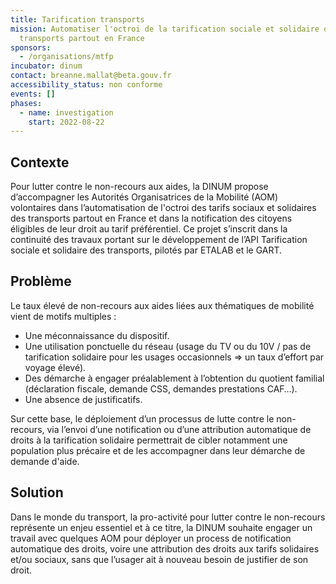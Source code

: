 ```yaml
---
title: Tarification transports
mission: Automatiser l'octroi de la tarification sociale et solidaire des
  transports partout en France
sponsors:
  - /organisations/mtfp
incubator: dinum
contact: breanne.mallat@beta.gouv.fr
accessibility_status: non conforme
events: []
phases:
  - name: investigation
    start: 2022-08-22
---
```

## Contexte

Pour lutter contre le non-recours aux aides, la DINUM propose d’accompagner les Autorités Organisatrices de la Mobilité (AOM) volontaires dans l’automatisation de l'octroi des tarifs sociaux et solidaires des transports partout en France et dans la notification des citoyens éligibles de leur droit au tarif préférentiel. Ce projet s’inscrit dans la continuité des travaux portant sur le développement de l’API Tarification sociale et solidaire des transports, pilotés par ETALAB et le GART.

## Problème

Le taux élevé de non-recours aux aides liées aux thématiques de mobilité vient de motifs multiples : 

* Une méconnaissance du dispositif.
* Une utilisation ponctuelle du réseau (usage du TV ou du 10V / pas de tarification solidaire pour les usages occasionnels => un taux d’effort par voyage élevé).
* Des démarche à engager préalablement à l’obtention du quotient familial (déclaration fiscale, demande CSS, demandes prestations CAF…).
* Une absence de justificatifs.

Sur cette base, le déploiement d’un processus de lutte contre le non-recours, via l’envoi d’une notification ou d’une attribution automatique de droits à la tarification solidaire permettrait de cibler notamment une population plus précaire et de les accompagner dans leur démarche de demande d'aide.

## Solution

Dans le monde du transport, la pro-activité pour lutter contre le non-recours représente un enjeu essentiel et à ce titre, la DINUM souhaite engager un travail avec quelques AOM pour déployer un process de notification automatique des droits, voire une attribution des droits aux tarifs solidaires et/ou sociaux, sans que l’usager ait à nouveau besoin de justifier de son droit.